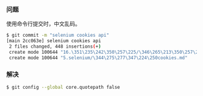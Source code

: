 ### 问题



使用命令行提交时，中文乱码。

```bash
$ git commit -m "selenium cookies api"
[main 2cc063e] selenium cookies api
 2 files changed, 448 insertions(+)
 create mode 100644 "16.\351\235\242\350\257\225/\346\265\213\350\257\225\350\267\257\347\272\277\345\217\202\350\200\203.md"
 create mode 100644 "5.selenium/\344\275\277\347\224\250cookies.md"
```



### 解决

```bash
$ git config --global core.quotepath false
```

